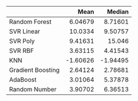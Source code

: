 |                   |     Mean |   Median |
|:------------------|---------:|---------:|
| Random Forest     |  6.04679 |  8.71601 |
| SVR Linear        | 10.0334  |  9.50757 |
| SVR Poly          |  9.41631 | 15.046   |
| SVR RBF           |  3.63115 |  4.41543 |
| KNN               | -1.60626 | -1.94495 |
| Gradient Boosting |  2.64124 |  2.78681 |
| AdaBoost          |  3.01064 |  5.37878 |
| Random Number     |  3.90702 |  6.36513 |